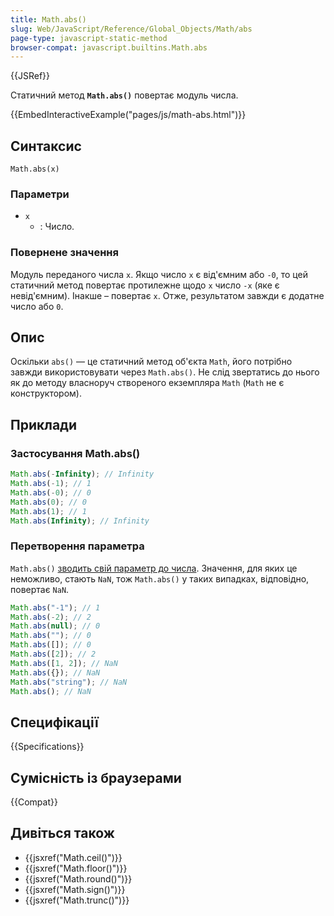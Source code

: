 ```yaml
---
title: Math.abs()
slug: Web/JavaScript/Reference/Global_Objects/Math/abs
page-type: javascript-static-method
browser-compat: javascript.builtins.Math.abs
---
```


{{JSRef}}

Статичний метод **`Math.abs()`** повертає модуль числа.

{{EmbedInteractiveExample("pages/js/math-abs.html")}}

## Синтаксис

```js-nolint
Math.abs(x)
```

### Параметри

- `x`
  - : Число.

### Повернене значення

Модуль переданого числа `x`. Якщо число `x` є від'ємним або `-0`, то цей статичний метод повертає протилежне щодо `x` число `-x` (яке є невід'ємним). Інакше – повертає `x`. Отже, результатом завжди є додатне число або `0`.

## Опис

Оскільки `abs()` — це статичний метод об'єкта `Math`, його потрібно завжди використовувати через `Math.abs()`. Не слід звертатись до нього як до методу власноруч створеного екземпляра `Math` (`Math` не є конструктором).

## Приклади

### Застосування Math.abs()

```js
Math.abs(-Infinity); // Infinity
Math.abs(-1); // 1
Math.abs(-0); // 0
Math.abs(0); // 0
Math.abs(1); // 1
Math.abs(Infinity); // Infinity
```

### Перетворення параметра

`Math.abs()` [зводить свій параметр до числа](/uk/docs/Web/JavaScript/Reference/Global_Objects/Number#zvedennia-do-chysla). Значення, для яких це неможливо, стають `NaN`, тож `Math.abs()` у таких випадках, відповідно, повертає `NaN`.

```js
Math.abs("-1"); // 1
Math.abs(-2); // 2
Math.abs(null); // 0
Math.abs(""); // 0
Math.abs([]); // 0
Math.abs([2]); // 2
Math.abs([1, 2]); // NaN
Math.abs({}); // NaN
Math.abs("string"); // NaN
Math.abs(); // NaN
```

## Специфікації

{{Specifications}}

## Сумісність із браузерами

{{Compat}}

## Дивіться також

- {{jsxref("Math.ceil()")}}
- {{jsxref("Math.floor()")}}
- {{jsxref("Math.round()")}}
- {{jsxref("Math.sign()")}}
- {{jsxref("Math.trunc()")}}

